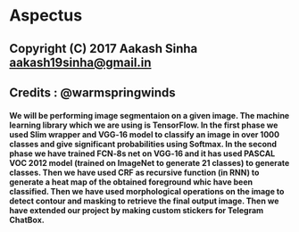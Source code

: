 # Aspectus
 ## Copyright (C) 2017  Aakash Sinha <aakash19sinha@gmail.in>
 ## Credits : @warmspringwinds
 
#### We will be performing image segmentaion on a given image. The machine learning library which we are using is TensorFlow. In the first phase we used Slim wrapper and VGG‐16 model to classify an image in over 1000 classes and give significant probabilities using Softmax.   In the second phase we have trained FCN‐8s net on VGG‐16 and it has used PASCAL VOC 2012 model (trained on ImageNet to generate 21  classes) to generate classes. Then we have used CRF as recursive function (in RNN) to generate a heat map of the obtained foreground whic have been classified. Then we have used morphological operations on the image to detect contour and masking to retrieve the final output   image. Then we have extended our project by making custom stickers for Telegram ChatBox.  
